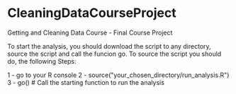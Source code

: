 # CleaningDataCourseProject
Getting and Cleaning Data Course - Final Course Project

To start the analysis, you should download the script to any directory, source the script and call the funcion go.
To source the script you should do, the following Steps:

1 - go to your R console
2 - source("your_chosen_directory/run_analysis.R")
3 - go() # Call the starting function to run the analysis
